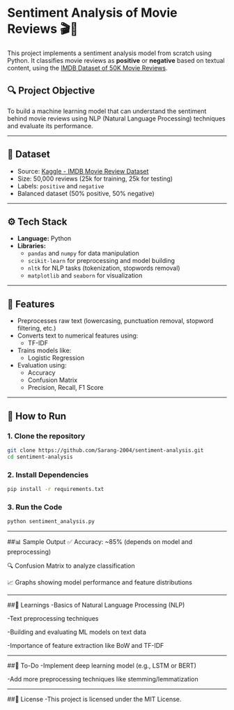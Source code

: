 # Sentiment Analysis of Movie Reviews 🎬🧠

This project implements a sentiment analysis model from scratch using Python. It classifies movie reviews as **positive** or **negative** based on textual content, using the [IMDB Dataset of 50K Movie Reviews](https://www.kaggle.com/datasets/lakshmi25npathi/imdb-dataset-of-50k-movie-reviews).

## 🔍 Project Objective

To build a machine learning model that can understand the sentiment behind movie reviews using NLP (Natural Language Processing) techniques and evaluate its performance.

---

## 📁 Dataset

- Source: [Kaggle - IMDB Movie Review Dataset](https://www.kaggle.com/datasets/lakshmi25npathi/imdb-dataset-of-50k-movie-reviews)
- Size: 50,000 reviews (25k for training, 25k for testing)
- Labels: `positive` and `negative`
- Balanced dataset (50% positive, 50% negative)

---

## ⚙️ Tech Stack

- **Language:** Python
- **Libraries:** 
  - `pandas` and `numpy` for data manipulation
  - `scikit-learn` for preprocessing and model building
  - `nltk` for NLP tasks (tokenization, stopwords removal)
  - `matplotlib` and `seaborn` for visualization

---

## 🚀 Features

- Preprocesses raw text (lowercasing, punctuation removal, stopword filtering, etc.)
- Converts text to numerical features using:
  - TF-IDF 
- Trains models like:
  - Logistic Regression
- Evaluation using:
  - Accuracy
  - Confusion Matrix
  - Precision, Recall, F1 Score

---

## 🧪 How to Run

### 1. Clone the repository
```bash
git clone https://github.com/Sarang-2004/sentiment-analysis.git
cd sentiment-analysis 
```
### 2. Install Dependencies
```bash
pip install -r requirements.txt
```
### 3. Run the Code
```bash
python sentiment_analysis.py
```
---

##📊 Sample Output
✅ Accuracy: ~85% (depends on model and preprocessing)

🔍 Confusion Matrix to analyze classification

📈 Graphs showing model performance and feature distributions

---

##🧠 Learnings
-Basics of Natural Language Processing (NLP)

-Text preprocessing techniques

-Building and evaluating ML models on text data

-Importance of feature extraction like BoW and TF-IDF

---

##📌 To-Do
 -Implement deep learning model (e.g., LSTM or BERT)

 -Add more preprocessing techniques like stemming/lemmatization

---

##📜 License
-This project is licensed under the MIT License.



